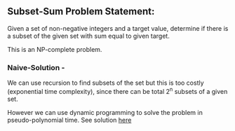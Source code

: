 ## Subset-Sum Problem Statement:

Given a set of non-negative integers and a target value, determine if there is a subset of the given set with sum equal to given target.

This is an NP-complete problem.

### Naive-Solution -

We can use recursion to find subsets of the set but this is too costly (exponential time complexity), since there can be total 2<sup>n</sup> subsets of a given set.

However we can use dynamic programming to solve the problem in pseudo-polynomial time.
See solution [here](solution.cpp)